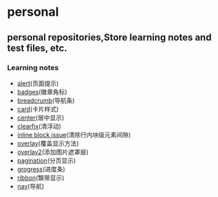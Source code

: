 # personal
## personal repositories,Store learning notes and test files, etc.
### Learning notes
+ [alert](https://github.com/zwj1007/personal/tree/master/alert)(页面提示)
+ [badges](https://github.com/zwj1007/personal/tree/master/badges)(徽章角标)
+ [breadcrumb](https://github.com/zwj1007/personal/tree/master/breadcrumb)(导航条)
+ [card](https://github.com/zwj1007/personal/tree/master/card)(卡片样式)
+ [center](https://github.com/zwj1007/personal/tree/master/center)(居中显示)
+ [clearfix](https://github.com/zwj1007/personal/tree/master/clearfix)(清浮动)
+ [inline block issue](https://github.com/zwj1007/personal/tree/master/inline%20block%20issue)(清除行内块级元素间隙)
+ [overlay](https://github.com/zwj1007/personal/tree/master/overlay)(覆盖显示方法)
+ [overlay2](https://github.com/zwj1007/personal/tree/master/overlay2)(添加图片遮罩层)
+ [pagination](https://github.com/zwj1007/personal/tree/master/pagination)(分页显示)
+ [grogress](https://github.com/zwj1007/personal/tree/master/progress)(进度条)
+ [ribbon](https://github.com/zwj1007/personal/tree/master/ribbon)(飘带显示)
+ [nav](https://github.com/zwj1007/personal/tree/master/nav)(导航)